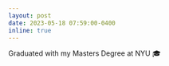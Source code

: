 ```yaml
---
layout: post
date: 2023-05-18 07:59:00-0400
inline: true
---
```


Graduated with my Masters Degree at NYU :mortar_board: